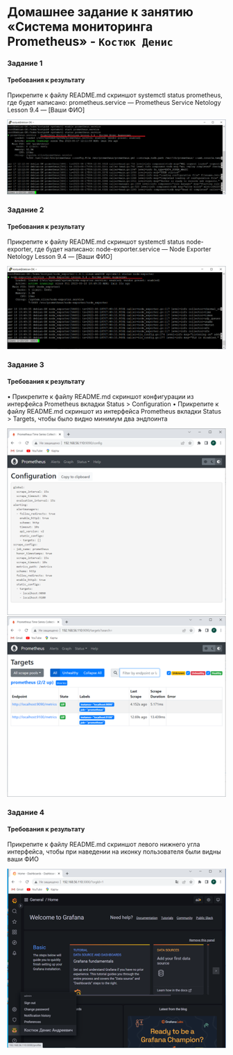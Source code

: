 # Домашнее задание к занятию «Система мониторинга Prometheus» - `Костюк Денис`

### Задание 1
#### Требования к результату
Прикрепите к файлу README.md скриншот systemctl status prometheus, где будет написано: prometheus.service — Prometheus Service Netology Lesson 9.4 — [Ваши ФИО]

![Скрин1](https://github.com/denniskostyuk/Prometheus-1/blob/main/task_1.png)

### Задание 2
#### Требования к результату
Прикрепите к файлу README.md скриншот systemctl status node-exporter, где будет написано: node-exporter.service — Node Exporter Netology Lesson 9.4 — [Ваши ФИО]

![Скрин2](https://github.com/denniskostyuk/Prometheus-1/blob/main/task_2.png)

### Задание 3
#### Требования к результату
•	  Прикрепите к файлу README.md скриншот конфигурации из интерфейса Prometheus вкладки Status > Configuration
•	  Прикрепите к файлу README.md скриншот из интерфейса Prometheus вкладки Status > Targets, чтобы было видно минимум два эндпоинта

![Скрин3_1](https://github.com/denniskostyuk/Prometheus-1/blob/main/task_3_1.png)
![Скрин3_2](https://github.com/denniskostyuk/Prometheus-1/blob/main/task_3_2.png)

### Задание 4
#### Требования к результату
Прикрепите к файлу README.md скриншот левого нижнего угла интерфейса, чтобы при наведении на иконку пользователя были видны ваши ФИО

![Скрин4](https://github.com/denniskostyuk/Prometheus-1/blob/main/task_4.png)
